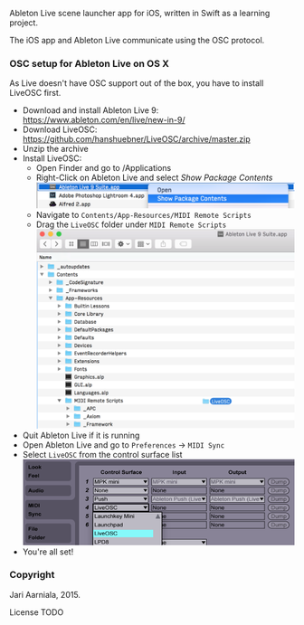 Ableton Live scene launcher app for iOS, written in Swift as a learning project.

The iOS app and Ableton Live communicate using the OSC protocol.

### OSC setup for Ableton Live on OS X

As Live doesn't have OSC support out of the box, you have to install LiveOSC first.

- Download and install Ableton Live 9: https://www.ableton.com/en/live/new-in-9/
- Download LiveOSC: https://github.com/hanshuebner/LiveOSC/archive/master.zip
- Unzip the archive
- Install LiveOSC:
  - Open Finder and go to /Applications
  - Right-Click on Ableton Live and select _Show Package Contents_ 
    ![Show Package Contents](help/show_live_package_contents.png)
  - Navigate to `Contents/App-Resources/MIDI Remote Scripts`
  - Drag the `LiveOSC` folder under `MIDI Remote Scripts`
   ![Drag LiveOSC](help/drag_and_drop_liveosc.png)
- Quit Ableton Live if it is running
- Open Ableton Live and go to `Preferences` -> `MIDI Sync`
- Select `LiveOSC` from the control surface list
![Select LiveOSC as control surface](help/set_liveosc_as_control_surface.png)
- You're all set!

### Copyright

Jari Aarniala, 2015.

License TODO
